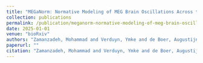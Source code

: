 ```yaml
---
title: "MEGaNorm: Normative Modeling of MEG Brain Oscillations Across the Human Lifespan"
collection: publications
permalink: /publication/meganorm-normative-modeling-of-meg-brain-oscillations-across-the-human-lifespan
date: 2025-01-01
venue: "bioRxiv"
authors: "Zamanzadeh, Mohammad and Verduyn, Ymke and de Boer, Augustijn AA and Ros, Tomas and Wolfers, Thomas and Dinga, Richard and Safar Postma, Marie and Marquand, Andre F and van Wingerden, Marijn and Kia, Seyed Mostafa"
paperurl: ""
citation: "Zamanzadeh, Mohammad and Verduyn, Ymke and de Boer, Augustijn AA and Ros, Tomas and Wolfers, Thomas and Dinga, Richard and Safar Postma, Marie and Marquand, Andre F and van Wingerden, Marijn and Kia, Seyed Mostafa (2025). MEGaNorm: Normative Modeling of MEG Brain Oscillations Across the Human Lifespan. bioRxiv."
---
```

